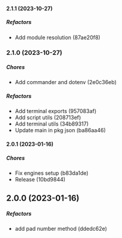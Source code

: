 #### 2.1.1 (2023-10-27)

##### Refactors

*  Add module resolution (87ae20f8)

### 2.1.0 (2023-10-27)

##### Chores

*  Add commander and dotenv (2e0c36eb)

##### Refactors

*  Add terminal exports (957083af)
*  Add script utils (208713ef)
*  Add terminal utils (34b89317)
*  Update main in pkg json (ba86aa46)

#### 2.0.1 (2023-01-16)

##### Chores

*  Fix engines setup (b83da1de)
*  Release (10bd9844)

## 2.0.0 (2023-01-16)

##### Refactors

*  add pad number method (ddedc62e)


